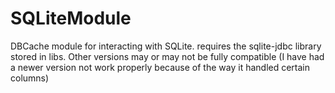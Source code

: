 # SQLiteModule
DBCache module for interacting with SQLite.  requires the sqlite-jdbc library stored in libs.   Other versions may or may not be fully compatible (I have had a newer version not work properly because of the way it handled certain columns)
